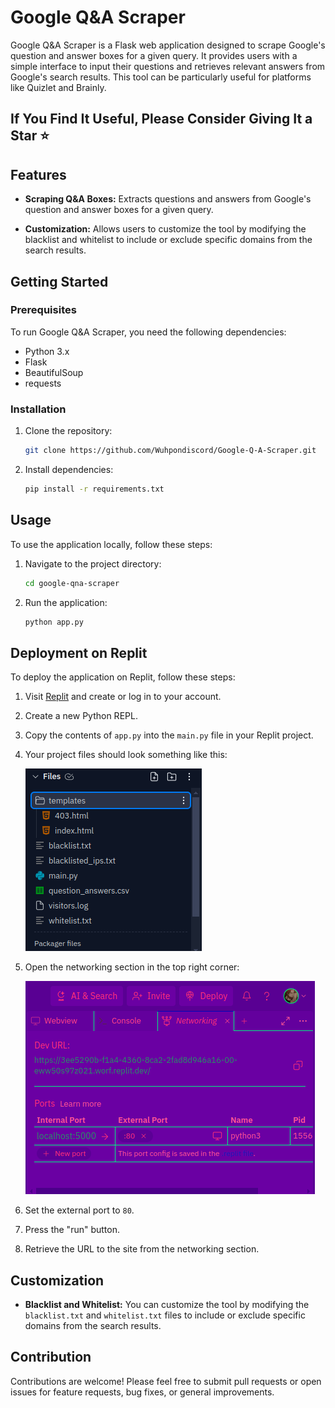# Google Q&A Scraper

Google Q&A Scraper is a Flask web application designed to scrape Google's question and answer boxes for a given query. It provides users with a simple interface to input their questions and retrieves relevant answers from Google's search results. This tool can be particularly useful for platforms like Quizlet and Brainly.

## If You Find It Useful, Please Consider Giving It a Star ⭐

## Features

- **Scraping Q&A Boxes:** Extracts questions and answers from Google's question and answer boxes for a given query.

- **Customization:** Allows users to customize the tool by modifying the blacklist and whitelist to include or exclude specific domains from the search results.

## Getting Started

### Prerequisites

To run Google Q&A Scraper, you need the following dependencies:

- Python 3.x
- Flask
- BeautifulSoup
- requests

### Installation

1. Clone the repository:

    ```bash
    git clone https://github.com/Wuhpondiscord/Google-Q-A-Scraper.git
    ```

2. Install dependencies:

    ```bash
    pip install -r requirements.txt
    ```

## Usage

To use the application locally, follow these steps:

1. Navigate to the project directory:

    ```bash
    cd google-qna-scraper
    ```

2. Run the application:

    ```bash
    python app.py
    ```

## Deployment on Replit

To deploy the application on Replit, follow these steps:

1. Visit [Replit](https://replit.com/) and create or log in to your account.

2. Create a new Python REPL.

3. Copy the contents of `app.py` into the `main.py` file in your Replit project.

4. Your project files should look something like this:

    ![Project Files](images/project_files.png)

5. Open the networking section in the top right corner:

    ![Networking Section](images/networking_section.png)

6. Set the external port to `80`.

7. Press the "run" button.

8. Retrieve the URL to the site from the networking section.

## Customization

- **Blacklist and Whitelist:** You can customize the tool by modifying the `blacklist.txt` and `whitelist.txt` files to include or exclude specific domains from the search results.

## Contribution

Contributions are welcome! Please feel free to submit pull requests or open issues for feature requests, bug fixes, or general improvements.
